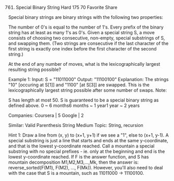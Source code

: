 761. Special Binary String
Hard 175 70 Favorite Share

Special binary strings are binary strings with the following two properties:

The number of 0's is equal to the number of 1's.
Every prefix of the binary string has at least as many 1's as 0's.
Given a special string S, a move consists of choosing two consecutive, non-empty, special substrings of S, and swapping them. (Two strings are consecutive if the last character of the first string is exactly one index before the first character of the second string.)

At the end of any number of moves, what is the lexicographically largest resulting string possible?

Example 1:
Input: S = "11011000"
Output: "11100100"
Explanation:
The strings "10" [occuring at S[1]] and "1100" [at S[3]] are swapped.
This is the lexicographically largest string possible after some number of swaps.
Note:

S has length at most 50.
S is guaranteed to be a special binary string as defined above.
0 ~ 6 months6 months ~ 1 year1 year ~ 2 years

Companies: Coursera | 5 Google | 2

Similar: Valid Parenthesis String Medium
Topic: String, recursion

Hint 1:
Draw a line from (x, y) to (x+1, y+1) if we see a "1", else to (x+1, y-1). A special substring is just a line that starts and ends at the same y-coordinate, and that is the lowest y-coordinate reached. Call a mountain a special substring with no special prefixes - ie. only at the beginning and end is the lowest y-coordinate reached. If F is the answer function, and S has mountain decomposition M1,M2,M3,...,Mk, then the answer is: reverse_sorted(F(M1), F(M2), ..., F(Mk)). However, you'll also need to deal with the case that S is a mountain, such as 11011000 -> 11100100.
